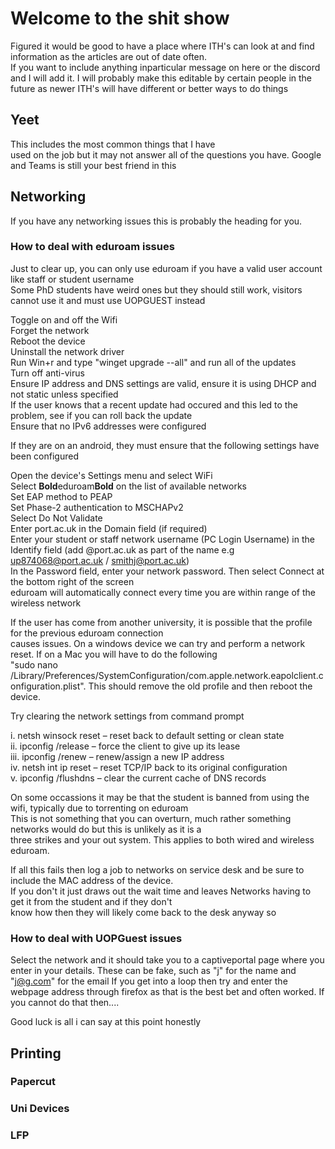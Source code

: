 # Welcome to the shit show

Figured it would be good to have a place where ITH's can look at and find information as the articles are out of date often.<br>
If you want to include anything inparticular message on here or the discord and I will add it. I will probably make this editable by certain people in the future as newer ITH's will have different or better ways to do things

## Yeet

This includes the most common things that I have <br> used on the job but it may not answer all of the questions you have. Google and Teams is still your best friend in this <br>

## Networking
If you have any networking issues this is probably the heading for you. 

### How to deal with eduroam issues<br>

Just to clear up, you can only use eduroam if you have a valid user account like staff or student username <br>
Some PhD students have weird ones but they should still work, visitors cannot use it and must use UOPGUEST instead

Toggle on and off the Wifi<br>
Forget the network<br>
Reboot the device<br>
Uninstall the network driver<br>
Run Win+r and type "winget upgrade --all" and run all of the updates<br>
Turn off anti-virus <br>
Ensure IP address and DNS settings are valid, ensure it is using DHCP and not static unless specified <br>
If the user knows that a recent update had occured and this led to the problem, see if you can roll back the update <br>
Ensure that no IPv6 addresses were configured <br>

If they are on an android, they must ensure that the following settings have been configured <br>

Open the device's Settings menu and select WiFi<br>
Select **Bold**eduroam**Bold** on the list of available networks<br>
Set EAP method to PEAP<br>
Set Phase-2 authentication to MSCHAPv2<br>
Select Do Not Validate<br>
Enter port.ac.uk in the Domain field (if required)<br>
Enter your student or staff network username (PC Login Username) in the Identify field (add @port.ac.uk as part of the name e.g up874068@port.ac.uk / smithj@port.ac.uk)<br>
In the Password field, enter your network password. Then select Connect at the bottom right of the screen<br>
eduroam will automatically connect every time you are within range of the wireless network<br>


If the user has come from another university, it is possible that the profile for the previous eduroam connection <br> causes issues. On a windows device we can try and perform a network reset. If on a Mac you will have to do the following <br> "sudo nano /Library/Preferences/SystemConfiguration/com.apple.network.eapolclient.configuration.plist". This should remove the old profile and then reboot the device. 

Try clearing the network settings from command prompt<br>

i. netsh winsock reset – reset back to default setting or clean state<br>
ii. ipconfig /release – force the client to give up its lease<br>
iii. ipconfig /renew –  renew/assign a new IP address<br>
iv. netsh int ip reset – reset TCP/IP back to its original configuration<br>
v. ipconfig /flushdns – clear the current cache of DNS records<br>

On some occassions it may be that the student is banned from using the wifi, typically due to torrenting on eduroam <br> 
This is not something that you can overturn, much rather something networks would do but this is unlikely as it is a <br> three strikes and your out system. This applies to both wired and wireless eduroam.

If all this fails then log a job to networks on service desk and be sure to include the MAC address of the device.<br>
If you don't it just draws out the wait time and leaves Networks having to get it from the student and if they don't <br>
know how then they will likely come back to the desk anyway so 


### How to deal with UOPGuest issues<br>

Select the network and it should take you to a captiveportal page where you enter in your details. These can be fake, such as "j" for the name and "j@g.com" for the email
If you get into a loop then try and enter the webpage address through firefox as that is the best bet and often worked. If you cannot do that then....

Good luck is all i can say at this point honestly

## Printing

### Papercut

### Uni Devices

### LFP




